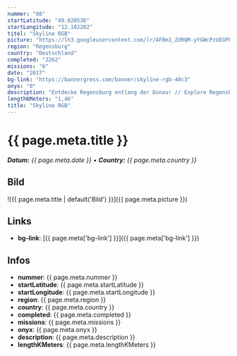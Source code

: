 ```yaml
---
nummer: "88"
startLatitude: "49.020536"
startLongitude: "12.102202"
titel: "Skyline RGB"
picture: "https://lh3.googleusercontent.com/lr/AFBm1_ZdRQM-yYGWcPzUEGPkSkxn8LOABPn4B-7hRKSWE_vNvsVzHxG4dbWWb-oqXXZ8bwtgTl3zvGxUuMvG-xJxsKrQoU9OE6abLM2pfO9Nrbf9IQIDMT4eVg-puESyeJ1EdeUQpYYlK7OCke7-u72ComjJiznZo4YlhEVA7ShoqYaLWP8NHPqX-inNmQI683n4Mn_lkHZWsk476kJgpmv662Dj8LE2rH7CLi9UuEvCasz_4GJSxDAxPkU1GuX5st2OItThZkJqpw7b1of-0xWFEYIneX00ndD5hS7uf7rlXZpwmKCnbZBCv3VaYL24w0w4HpPoX9Sv7iz9rr9P6f56EfOhzgJmLEevn8bho-HGf9Gx2sGNPU-S6ajJY9AXVAvR_ogTAFOZJTC-Z-BbkISRAVvJmO3PotiG-LmoLfPe3bKHadxlN5psRgm_5lAdcc1DoUfEXtWxRqNFOGV3P6X8bE2JgK7id-8oIh0C9yg2WlyximlsejzV1VuN6RcmssmFArVRzE63nsIFASMli0Hbc3kJMLGwqMscigHBZ9X-JUjA2GhoCKh2jFIeWWRbxehHEk9SfbTT0-f2QEWMOKBISyYh7IMNApm6yurgfyjJOfe0ckOhY70sA3w2MyfGG094AEMDoRryQ8nxlb6A3NtPCtV-6WGiJTCtTX1Ai7QjU4R9fwk56R-iO46Zw2Bc8V_-pUytpe_9UfRL6p25dS82I6IG2euqPHK6MtN1JxT1a4XJZSwrwjiDWEQvjuxEzIHejr-N_cwGsqHXcUjHbYOa6CrOlwYjxG00zIBMw_cLv9eU92ZBvqWFavb85PNFSzdlr58BgpJQbdGsKlfLf0cwYzlzTwEVJRKlh6zx"
region: "Regensburg"
country: "Deutschland"
completed: "2262"
missions: "6"
date: "2017"
bg-link: "https://bannergress.com/banner/skyline-rgb-40c3"
onyx: "0"
description: "Entdecke Regensburg entlang der Donau! // Explore Regensburg on a series of six consecutive hack-only missions!"
lengthKMeters: "1,46"
title: "Skyline RGB"
---
```


# {{ page.meta.title }}
_**Datum:** {{ page.meta.date }} • **Country:** {{ page.meta.country }}_

## Bild
![{{ page.meta.title | default('Bild') }}]({{ page.meta.picture }})

## Links
- **bg-link**: [{{ page.meta['bg-link'] }}]({{ page.meta['bg-link'] }})

## Infos
- **nummer**: {{ page.meta.nummer }}
- **startLatitude**: {{ page.meta.startLatitude }}
- **startLongitude**: {{ page.meta.startLongitude }}
- **region**: {{ page.meta.region }}
- **country**: {{ page.meta.country }}
- **completed**: {{ page.meta.completed }}
- **missions**: {{ page.meta.missions }}
- **onyx**: {{ page.meta.onyx }}
- **description**: {{ page.meta.description }}
- **lengthKMeters**: {{ page.meta.lengthKMeters }}

